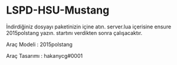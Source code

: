 # LSPD-HSU-Mustang
İndirdiğiniz dosyayı paketinizin içine atın. server.lua içerisine ensure 2015polstang yazın. startını verdikten sonra çalışacaktır.

Araç Modeli : 2015polstang

Araç Tasarımı : ​hakanycg#0001
